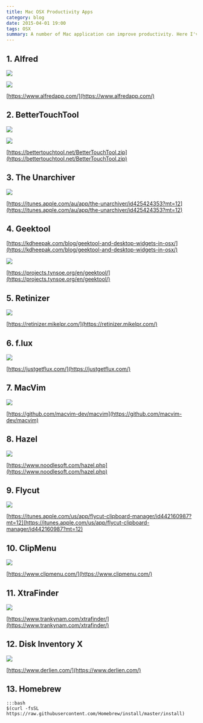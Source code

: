 ```yaml
---
title: Mac OSX Productivity Apps
category: blog
date: 2015-04-01 19:00
tags: OSX
summary: A number of Mac application can improve productivity. Here I've complied my favourite useful Mac applications ...
---
```



## 1. Alfred

![](https://www.alfredapp.com/images/features/main/open_applications_files@2x.jpg)

![](https://www.alfredapp.com/images/features/sub/calculator_dictionary@2x.jpg)

[https://www.alfredapp.com/](https://www.alfredapp.com/)

## 2. BetterTouchTool

![](https://boastr.net/img/btt/5.jpg)

![](https://boastr.net/img/btt/2.jpg)

[https://bettertouchtool.net/BetterTouchTool.zip](https://bettertouchtool.net/BetterTouchTool.zip)

## 3. The Unarchiver

![](https://a5.mzstatic.com/au/r30/Purple/v4/36/bd/50/36bd50d5-7e55-6b4b-66fd-6d41114a9d97/screen800x500.jpeg)

[https://itunes.apple.com/au/app/the-unarchiver/id425424353?mt=12](https://itunes.apple.com/au/app/the-unarchiver/id425424353?mt=12)

## 4. Geektool

[https://kdheepak.com/blog/geektool-and-desktop-widgets-in-osx/](https://kdheepak.com/blog/geektool-and-desktop-widgets-in-osx/)

![](https://lh4.googleusercontent.com/TZkEbkEUgfXVhtL3XNgQ8tYNuaO_WF_WhgtuN0nYGJEx=s0)

[https://projects.tynsoe.org/en/geektool/](https://projects.tynsoe.org/en/geektool/)

## 5. Retinizer

![](https://i.imgur.com/PxEwv.png)

[https://retinizer.mikelpr.com/](https://retinizer.mikelpr.com/)

## 6. f.lux

![](https://justgetflux.com/flux-shot.png)

[https://justgetflux.com/](https://justgetflux.com/)

## 7. MacVim

![](https://macvim.googlecode.com/files/MacVim-screenshot-10.jpg)

[https://github.com/macvim-dev/macvim](https://github.com/macvim-dev/macvim)

## 8. Hazel

![](https://www.noodlesoft.com/images/feature/whatsnew.png)

[https://www.noodlesoft.com/hazel.php](https://www.noodlesoft.com/hazel.php)

## 9. Flycut

![](https://a4.mzstatic.com/us/r30/Purple/v4/0d/aa/55/0daa5524-f58b-a5bf-be16-ed4219c67318/screen800x500.jpeg)

[https://itunes.apple.com/us/app/flycut-clipboard-manager/id442160987?mt=12](https://itunes.apple.com/us/app/flycut-clipboard-manager/id442160987?mt=12)

## 10. ClipMenu

![](https://www.clipmenu.com/images/screenshot/home/screenshot.jpg)

[https://www.clipmenu.com/](https://www.clipmenu.com/)

## 11. XtraFinder

![](https://www.trankynam.com/xtrafinder/screenshots/XtraFinderScreenshot7.png)

[https://www.trankynam.com/xtrafinder/](https://www.trankynam.com/xtrafinder/)

## 12. Disk Inventory X

![](https://www.derlien.com/assets/main.jpg)

[https://www.derlien.com/](https://www.derlien.com/)

## 13. Homebrew

    :::bash
    $(curl -fsSL https://raw.githubusercontent.com/Homebrew/install/master/install)
